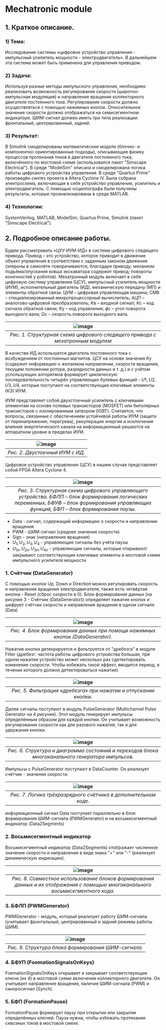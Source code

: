 # Mechatronic module

## 1. Краткое описание.

### 1) Тема:
Исследование системы «цифровое устройство управления - импульсный усилитель мощности - электродвигатель». В дальнейшем эта система может быть применена для управления приводом.
### 2) Задача:
Используя разные методы импульсного управления, необходимо реализовать возможность регулирования скорости (широтно-импульсная модуляция) и направления вращения коллекторного двигателя постоянного тока. Регулирование скорости должно осуществляться с помощью нажимных кнопок. Относительное значение скорости  должно отображаться на семисегментном индикаторе. ШИМ-сигнал должен иметь три типа реализации: фронтальный, центрированный, задний.
### 3) Результат:
В Simulink смоделированы математические модели (блочно- и компонентно-ориентированные подходы), описывающие физику процессов протекания токов в двигателе постоянного тока, включённого по мостовой схеме (использовался пакет "Simscape Electrical"). В cреде "ModelSim" описана и смоделирована логика работы цифрового устройства управления. В среде "Quartus Prime" произведён синтез проекта в Altera Cyclone IV. Была собрана электросхема, включающая в себя устройство управления, усилитель и электродвигатель. С помощью осциллографа были получены результаты, которые проанализированы в среде MATLAB.
### 4) Технологии:
SystemVerilog, MATLAB, ModelSim, Quartus Prime, Simulink (пакет "Simscape Electrical").

## 2. Подробное описание работы.

Будем рассматривать «ЦУУ-ИУМ-ИД» в системе цифрового следящего привода. Привод – это устройство, которое приводит в движение объект управления в соответствии с заданным законом движения (элероны в самолёте поворачиваются, благодаря приводу; механизм подъёма/опускания ковша экскаватора содержит привод; повороты конечностей у роботов). Мехатронный модуль включает в себя цифровую систему управления (ЦСУ), импульсный усилитель мощности (ИУМ), исполнительный двигатель (ИД), механическую передачу (МП) и элементы обратной связи. ЦУМ – цифровая управляющая машина; СМВ – специализированный микропроцессорный вычислитель; АЦП – аналогово-цифровой преобразователь; 𝐾в – входной сигнал; 𝐾с – код сигнала обратной связи; 𝐾у – код управления; 𝜙𝑐 – угол поворота выходного вала; Ωс – скорость поворота выходного вала.

| ![image](https://user-images.githubusercontent.com/88231309/218779593-a53d6f5d-cfc4-4d01-ba1c-005bd90a35e3.png) | 
|:--:| 
| *Рис. 1. Структурная схема цифрового следящего привода с мехатронным модулем* |

В качестве ИД используется двигатель постоянного тока с возбуждением от постоянных магнитов. ЦСУ на основе значения 𝐾у (содержит информацию о желаемом направлении, скорости вращения, текущем положении ротора, разрядности данных и т. д.) и с учётом успользующих алгоритмов формирует циклическую последовательность четырёх управляющих булевых функций  - 𝑈1, 𝑈2, 𝑈3, 𝑈4, которые поступают на соответствующие ключевые элементы (КЭ) ИУМ.

ИУМ представляет собой двухстоечный усилитель с ключевыми элементам на основе полевых транзисторов (MOSFET) или биполярных транзисторов с изолированным затвором (IGBT). Считается, что вопросы, связанные с обеспечением устойчивой работы ИУМ (защита от перенапряжения, перегрева), рекуперации энергии и исключения влияния энергетического канала на информационный решаются на аппаратном уровне в пределах ИУМ.


| ![image](https://user-images.githubusercontent.com/88231309/218780138-b66b83b6-d36c-44dd-8c0d-f81038b56e92.png) | 
|:--:| 
| *Рис. 2. Двустоечный ИУМ с ИД.* |

Цифровое устройство управления (ЦСУ) в нашем случае представляет собой FPGA Altera Cyclone 4.

| ![image](https://user-images.githubusercontent.com/88231309/218780918-cfec3e64-ff19-4661-8ed8-af1df1dc8de6.png) | 
|:--:| 
| *Рис. 3. Структурная схема цифрового управляющего устройства. БФЛП – блок формирования логических переменных, БФУФ – блок формирования управляющих функций, БФП – блок формирования паузы.* |

- Data - сигнал, содержащий информацию о скорости и направлении вращения
- PWM - ШИМ-сигнал (среднее значение скорости)
- Sign - знак (направление вращения)
- $U_1, U_2, U_3, U_4$ - управляющие сигналы без учёта паузы
- $U_{1п}, U_{2п}, U_{3п}, U_{4п}$ - управляющие сигналы, которые открывают/закрывают соответствующие ключевые элементы в мостовой схеме импульсного усилителя мощности

### 1. Счётчик (DataGenerator)

С помощью кнопок Up, Down и Direction можно регулировать скорость и направление вращения электродвигателя, также есть четвёртая кнопна - Reset (сброс скорости в 0). Блок формирования данных (на рисунке 3 - Счётчик (DataGenerator)) определяет нажатие кнопок и шифрует счётчик скорости и направление вращения в одном сигнале (Data)

| ![image](https://user-images.githubusercontent.com/88231309/218782990-26565c00-730b-4ea1-b9d0-3557d4a26b2d.png) | 
|:--:| 
| *Рис. 4. Блок формирования данных при помощи нажимных кнопок (DataGenerator).* |

Нажатие кнопки детекрируется и фильтруется от "дребезга" в модуле Filter (дребезг: частота работы цифрового устройства большая, при одном нажатии устройство может несколько раз сдетектировать изменение скорости. Чтобы избежать такой эффект, вводится период, в течении которого должно детектироваться нажатие)

| ![image](https://user-images.githubusercontent.com/88231309/218784112-2ddff8c0-8b07-4886-87e9-fd462928c2e0.png) | 
|:--:| 
| *Рис. 5. Фильтрация «дребезга» при нажатии и отпускании кнопки.* |

Далее сигналы поступают в модуль PulseGenerator (Multichannel Pulse Generator на 4 рисунке). Этот модуль генерирует импульсы определённым образом для каждой кнопки. Он учитывает возможность регулирования скорости как для разового нажатия, так и для удержания кнопки.


| ![image](https://user-images.githubusercontent.com/88231309/218786919-0c252df0-9da1-481f-9aeb-dcb60c0c7e19.png) | 
|:--:| 
| *Рис. 6. Структура и диаграмма состояний и переходов блока многоканального генератора импульсов.* |

Импульсы с PulseGenerator поступают в DataCounter. Он реализует счётчик - значение скорости.

| ![image](https://user-images.githubusercontent.com/88231309/218787633-06b2ef48-d4ec-41e4-adf6-78a38c38a42a.png) | 
|:--:| 
| *Рис. 7. Логика трёхразрядного счётчика в дополнительном коде.* |

информационный сигнал Data поступает параллельно в блок формирования ШИМ-сигнала (PWMGenerator) и на восьмисегментный индикатор (Data2Segments)

### 2. Восьмисегментный индикатор

Восьмисегментный индикатор (Data2Segments) отображает численное значение скорости и направление в виде знака "+" или "-" (реализует динамическую индикацию).

| ![image](https://user-images.githubusercontent.com/88231309/218791912-f6eeef6c-cd15-439c-a67b-0020808df274.png) | 
|:--:| 
| *Рис. 8. Совместное использование блоков формирования данных и их отображения с помощью многоканального восьмисегментного кода.* |

### 3. БФЛП (PWMGenerator)

PWMGenerator - модуль, который реализует работу ШИМ-сигнала (учитывает фронтальный, центрированный и задний режимы работы ШИМ). 

| ![image](https://user-images.githubusercontent.com/88231309/218788954-0f87d1de-7d43-49fb-9912-49b34a396e09.png) | 
|:--:| 
| *Рис. 9. Структура блока формирования ШИМ-сигнала.* |

### 4. БФУП (FoemationSignalsOnKeys)

FoemationSignalsOnKeys открывает и закрывает соответствующие ключи (их 4) в мостовой схеме включения коллекторного двигателя. Он учитывает направление вращения, наличие ШИМ-сигнала (PWM) и синхросигнал (Synch).

### 5. БФП (FormationPause)

FormationPause формирует паузу при открытии или закрытии определённых ключей. Пауза нужна, чтобы избежать протекания сквозных токов в мостовой смехе.
